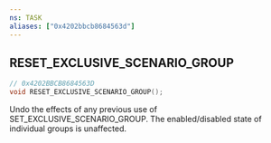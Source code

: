 ```yaml
---
ns: TASK
aliases: ["0x4202bbcb8684563d"]
---
```

## RESET_EXCLUSIVE_SCENARIO_GROUP

```c
// 0x4202BBCB8684563D
void RESET_EXCLUSIVE_SCENARIO_GROUP();
```

Undo the effects of any previous use of SET_EXCLUSIVE_SCENARIO_GROUP. The enabled/disabled state of individual groups is unaffected.

